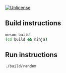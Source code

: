 [![Unlicense](https://img.shields.io/badge/unliense-public%20domain-brightgreen.svg)](http://unlicense.org/)

Build instructions
------------------

```bash
meson build
(cd build && ninja)
```

Run instructions
----------------

```bash
./build/random
```
